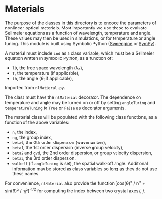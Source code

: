 # Materials

The purpose of the classes in this directory is to encode the parameters of nonlinear-optical materials.
Most importantly we use these to evaluate Sellmeier equations as a function of wavelength, temperature and angle.
These values may then be used in simulations, or for temperature or angle tuning.
This module is built using Symbolic Python ([Symengine](https://symengine.org/) or [SymPy](https://www.sympy.org/)).

A material must include `ind` as a class variable, which must be a Sellmeier equation written in symbolic Python, as a function of:
- `l0`, the free space wavelength (&lambda;&#8320;),
- `T`, the temperature (if applicable),
- `th`, the angle (&theta;; if applicable),

Imported from `nlMatieral.py`.

The class must have the `nlMaterial` decorator.
The dependence on temperature and angle may be turned on or off by setting `angleTuning` and `temperatureTuning` to `True` or `False` as decorator arguments.

The material class will be populated with the following class functions, as a function of the above variables:
- `n`, the index,
- `ng`, the group index,
- `beta0`, the 0th order dispersion (wavenumber),
- `beta1`, the 1st order dispersion (inverse group velocity),
- `beta2` and `gvd`, the 2nd order dispersion, or group velocity dispersion,
- `beta3`, the 3rd order dispersion.
- `walkoff` (if `angleTuning` is set), the spatial walk-off angle.
Additional information may be stored as class variables so long as they do not use these names.

For convenience, `nlMaterial` also provide the function
[cos(&theta;)&#178; / n<sub>*i*</sub>&#178; + sin(&theta;)&#178; / n<sub>*j*</sub>&#178;]<sup>-1/2</sup>
for computing the index between two crystal axes *i*, *j*.
